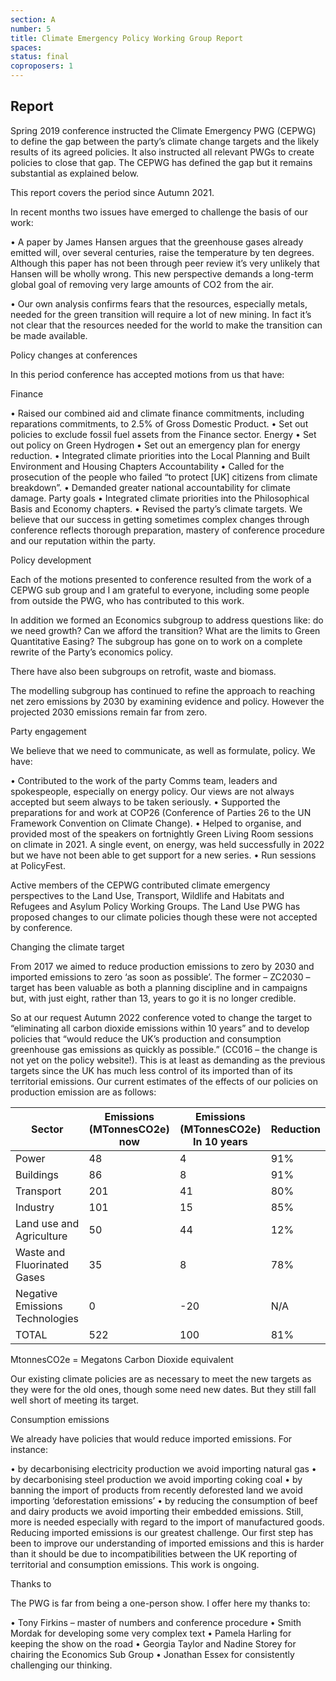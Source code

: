 ```yaml
---
section: A
number: 5
title: Climate Emergency Policy Working Group Report
spaces:
status: final
coproposers: 1
---
```

## Report
Spring 2019 conference instructed the Climate Emergency PWG (CEPWG) to define the gap between the party’s climate change targets and the likely results of its agreed policies. It also instructed all relevant PWGs to create policies to close that gap. The CEPWG has defined the gap but it remains substantial as explained below.

This report covers the period since Autumn 2021.

In recent months two issues have emerged to challenge the basis of our work:

•	A paper by James Hansen argues that the greenhouse gases already emitted will, over several centuries, raise the temperature by ten degrees. Although this paper has not been through peer review it’s very unlikely that Hansen will be wholly wrong. This new perspective demands a long-term global goal of removing very large amounts of CO2 from the air.

•	Our own analysis confirms fears that the resources, especially metals, needed for the green transition will require a lot of new mining. In fact it’s not clear that the resources needed for the world to make the transition can be made available.

Policy changes at conferences

In this period conference has accepted motions from us that have:

Finance

•	Raised our combined aid and climate finance commitments, including reparations commitments, to 2.5% of Gross Domestic Product.
•	Set out policies to exclude fossil fuel assets from the Finance sector.
Energy
•	Set out policy on Green Hydrogen
•	Set out an emergency plan for energy reduction.
•	Integrated climate priorities into the Local Planning and Built Environment and Housing Chapters
Accountability
•	Called for the prosecution of the people who failed “to protect [UK] citizens from climate breakdown”.
•	Demanded greater national accountability for climate damage.
Party goals
•	Integrated climate priorities into the Philosophical Basis and Economy chapters.
•	Revised the party’s climate targets.
We believe that our success in getting sometimes complex changes through conference reflects thorough preparation, mastery of conference procedure and our reputation within the party.

Policy development

Each of the motions presented to conference resulted from the work of a CEPWG sub group and I am grateful to everyone, including some people from outside the PWG, who has contributed to this work.

In addition we formed an Economics subgroup to address questions like: do we need growth? Can we afford the transition? What are the limits to Green Quantitative Easing? The subgroup has gone on to work on a complete rewrite of the Party’s economics policy.

There have also been subgroups on retrofit, waste and biomass.

The modelling subgroup has continued to refine the approach to reaching net zero emissions by 2030 by examining evidence and policy. However the projected 2030 emissions remain far from zero.

Party engagement

We believe that we need to communicate, as well as formulate, policy. We have:

•	Contributed to the work of the party Comms team, leaders and spokespeople, especially on energy policy. Our views are not always accepted but seem always to be taken seriously.
•	Supported the preparations for and work at COP26 (Conference of Parties 26 to the UN Framework Convention on Climate Change).
•	Helped to organise, and provided most of the speakers on fortnightly Green Living Room sessions on climate in 2021. A single event, on energy, was held successfully in 2022 but we have not been able to get support for a new series.
•	Run sessions at PolicyFest.

Active members of the CEPWG contributed climate emergency perspectives to the Land Use, Transport, Wildlife and Habitats and Refugees and Asylum Policy Working Groups. The Land Use PWG has proposed changes to our climate policies though these were not accepted by conference.

Changing the climate target

From 2017 we aimed to reduce production emissions to zero by 2030 and imported emissions to zero ‘as soon as possible’. The former – ZC2030 – target has been valuable as both a planning discipline and in campaigns but, with just eight, rather than 13, years to go it is no longer credible.

So at our request Autumn 2022 conference voted to change the target to “eliminating all carbon dioxide emissions within 10 years” and to develop policies that “would reduce the UK’s production and consumption greenhouse gas emissions as quickly as possible.” (CC016 – the change is not yet on the policy website!). This is at least as demanding as the previous targets since the UK has much less control of its imported than of its territorial emissions.
Our current estimates of the effects of our policies on production emission are as follows:

| Sector | Emissions (MTonnesCO2e) now | Emissions (MTonnesCO2e) In 10 years | Reduction |
|--------|-----------------------------|-------------------------------------|-----------|
| Power | 48 | 4 | 91% |
| Buildings | 86 | 8 | 91% |
| Transport | 201 | 41 | 80% |
| Industry | 101 | 15 | 85% |
| Land use and Agriculture | 50 | 44 | 12% |
| Waste and Fluorinated Gases | 35 | 8 | 78% |
| Negative Emissions Technologies | 0 | -20 | N/A |
| TOTAL | 522 | 100 | 81% |

MtonnesCO2e = Megatons Carbon Dioxide equivalent

Our existing climate policies are as necessary to meet the new targets as they were for the old ones, though some need new dates. But they still fall well short of meeting its target.

Consumption emissions

We already have policies that would reduce imported emissions. For instance:

•	by decarbonising electricity production we avoid importing natural gas
•	by decarbonising steel production we avoid importing coking coal
•	by banning the import of products from recently deforested land we avoid importing ‘deforestation emissions’
•	by reducing the consumption of beef and dairy products we avoid importing their embedded emissions.
Still, more is needed especially with regard to the import of manufactured goods. Reducing imported emissions is our greatest challenge.
Our first step has been to improve our understanding of imported emissions and this is harder than it should be due to incompatibilities between the UK reporting of territorial and consumption emissions. This work is ongoing.

Thanks to

The PWG is far from being a one-person show. I offer here my thanks to:

•	Tony Firkins – master of numbers and conference procedure
•	Smith Mordak for developing some very complex text
•	Pamela Harling for keeping the show on the road
•	Georgia Taylor and Nadine Storey for chairing the Economics Sub Group
•	Jonathan Essex for consistently challenging our thinking.
